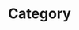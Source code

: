 ---
title: "Category"
layout: categories
permalink: /categories/
author_profile: false
sidebar_main: true
---